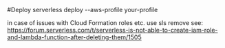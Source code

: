 #Deploy
serverless deploy --aws-profile your-profile 

in case of issues with Cloud Formation roles etc. use  sls remove
see: https://forum.serverless.com/t/serverless-is-not-able-to-create-iam-role-and-lambda-function-after-deleting-them/1505
